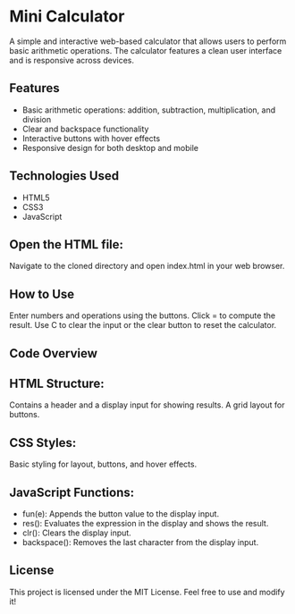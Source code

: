 # Mini Calculator

A simple and interactive web-based calculator that allows users to perform basic arithmetic operations. The calculator features a clean user interface and is responsive across devices.

## Features

- Basic arithmetic operations: addition, subtraction, multiplication, and division
- Clear and backspace functionality
- Interactive buttons with hover effects
- Responsive design for both desktop and mobile

## Technologies Used

- HTML5
- CSS3
- JavaScript

## Open the HTML file:
Navigate to the cloned directory and open index.html in your web browser.

## How to Use
Enter numbers and operations using the buttons.
Click = to compute the result.
Use C to clear the input or the clear button to reset the calculator.

## Code Overview
## HTML Structure:
Contains a header and a display input for showing results.
A grid layout for buttons.

## CSS Styles:
Basic styling for layout, buttons, and hover effects.

## JavaScript Functions:

- fun(e): Appends the button value to the display input.
- res(): Evaluates the expression in the display and shows the result.
- clr(): Clears the display input.
- backspace(): Removes the last character from the display input.

## License
This project is licensed under the MIT License. Feel free to use and modify it!

